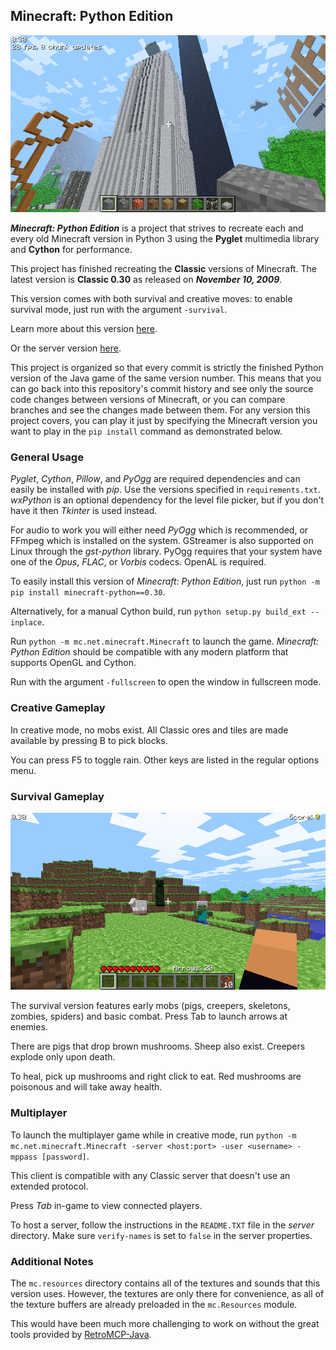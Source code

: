 ## Minecraft: Python Edition

![Minecraft](/creative.png?raw=true)

_**Minecraft: Python Edition**_ is a project that strives to recreate each and every old Minecraft version in Python 3 using the **Pyglet** multimedia library and **Cython** for performance.

This project has finished recreating the **Classic** versions of Minecraft. The latest version is **Classic 0.30** as released on _**November 10, 2009**_.

This version comes with both survival and creative moves: to enable survival mode, just run with the argument `-survival`.

Learn more about this version [here](https://minecraft.wiki/w/Java_Edition_Classic_0.30).

Or the server version [here](https://minecraft.wiki/w/Java_Edition_Classic_server_1.10.1).

This project is organized so that every commit is strictly the finished Python version of the Java game of the same version number.
This means that you can go back into this repository's commit history and see only the source code changes between versions of Minecraft,
or you can compare branches and see the changes made between them. For any version this project covers,
you can play it just by specifying the Minecraft version you want to play in the `pip install` command as demonstrated below.

### General Usage

*Pyglet*, *Cython*, *Pillow*, and *PyOgg* are required dependencies and can easily be installed with *pip*. Use the versions specified in `requirements.txt`.
*wxPython* is an optional dependency for the level file picker, but if you don't have it then *Tkinter* is used instead.

For audio to work you will either need *PyOgg* which is recommended, or FFmpeg which is installed on the system.
GStreamer is also supported on Linux through the *gst-python* library. PyOgg requires that your system have one of the *Opus*, *FLAC*, or *Vorbis* codecs. OpenAL is required.

To easily install this version of *Minecraft: Python Edition*, just run `python -m pip install minecraft-python==0.30`.

Alternatively, for a manual Cython build, run `python setup.py build_ext --inplace`.

Run `python -m mc.net.minecraft.Minecraft` to launch the game. *Minecraft: Python Edition* should be compatible with any modern platform that supports OpenGL and Cython.

Run with the argument `-fullscreen` to open the window in fullscreen mode.

### Creative Gameplay

In creative mode, no mobs exist. All Classic ores and tiles are made available by pressing B to pick blocks.

You can press F5 to toggle rain. Other keys are listed in the regular options menu.

### Survival Gameplay

![Minecraft](/survival.png?raw=true)

The survival version features early mobs (pigs, creepers, skeletons, zombies, spiders) and basic combat. Press Tab to launch arrows at enemies.

There are pigs that drop brown mushrooms. Sheep also exist. Creepers explode only upon death.

To heal, pick up mushrooms and right click to eat. Red mushrooms are poisonous and will take away health.

### Multiplayer

To launch the multiplayer game while in creative mode, run `python -m mc.net.minecraft.Minecraft -server <host:port> -user <username> -mppass [password]`.

This client is compatible with any Classic server that doesn't use an extended protocol.

Press *Tab* in-game to view connected players.

To host a server, follow the instructions in the `README.TXT` file in the *server* directory.
Make sure `verify-names` is set to `false` in the server properties.

### Additional Notes

The `mc.resources` directory contains all of the textures and sounds that this version uses. However,
the textures are only there for convenience, as all of the texture buffers are already preloaded
in the `mc.Resources` module.

This would have been much more challenging to work on without the great tools provided by [RetroMCP-Java](https://github.com/MCPHackers/RetroMCP-Java).

